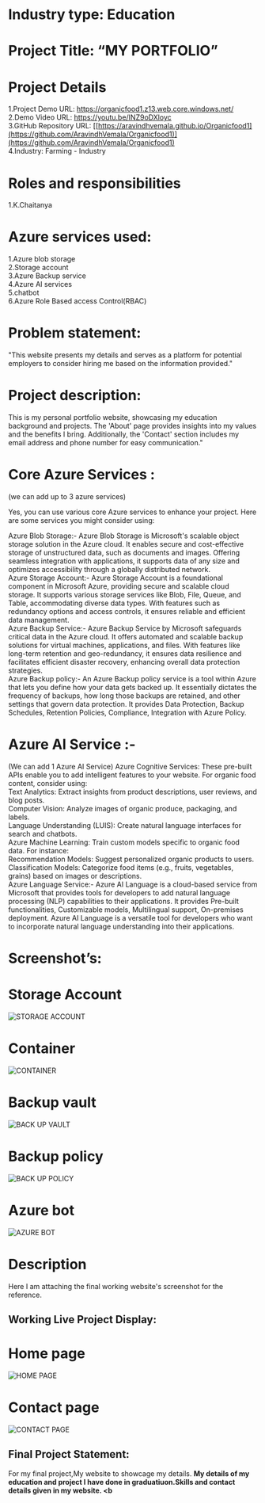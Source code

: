 #
# Industry type: Education

# Project Title:   “MY PORTFOLIO”

# Project Details
1.Project Demo URL: https://organicfood1.z13.web.core.windows.net/ <br />
2.Demo Video URL: https://youtu.be/INZ9oDXloyc <br />
3.GitHub Repository URL: [[https://aravindhvemala.github.io/Organicfood1](https://github.com/AravindhVemala/Organicfood1)](https://github.com/AravindhVemala/Organicfood1) <br />
4.Industry: Farming - Industry


# Roles and responsibilities
1.K.Chaitanya


# Azure services used:
1.Azure blob storage <br />
2.Storage account <br />
3.Azure Backup service <br />
4.Azure AI services <br />
5.chatbot <br />
6.Azure Role Based access Control(RBAC) <br />

# Problem statement:
"This website presents my details and serves as a platform for potential employers to consider hiring me based on the information provided."

# Project description: 
This is my personal portfolio website, showcasing my education background and projects. The 'About' page provides insights into my values and the benefits I bring. Additionally, the 'Contact' section includes my email address and phone number for easy communication."

# Core Azure Services :
(we can add up to 3 azure services)

Yes, you can use various core Azure services to enhance your project. Here are some services you might consider using:

Azure Blob Storage:- Azure Blob Storage is Microsoft's scalable object storage solution in the Azure cloud. It enables secure and cost-effective storage of unstructured data, such as documents and images. Offering seamless integration with applications, it supports data of any size and optimizes accessibility through a globally distributed network. <br />
Azure Storage Account:- Azure Storage Account is a foundational component in Microsoft Azure, providing secure and scalable cloud storage. It supports various storage services like Blob, File, Queue, and Table, accommodating diverse data types. With features such as redundancy options and access controls, it ensures reliable and efficient data management. <br />
Azure Backup Service:- Azure Backup Service by Microsoft safeguards critical data in the Azure cloud. It offers automated and scalable backup solutions for virtual machines, applications, and files. With features like long-term retention and geo-redundancy, it ensures data resilience and facilitates efficient disaster recovery, enhancing overall data protection strategies. <br />
Azure Backup policy:- An Azure Backup policy service  is a tool within Azure that lets you define how your data gets backed up. It essentially dictates the frequency of backups, how long those backups are retained, and other settings that govern data protection. It provides Data Protection, Backup Schedules, Retention Policies, Compliance, Integration with Azure Policy. <br />

# Azure AI Service :-
(We can add 1 Azure AI Service)
Azure Cognitive Services: These pre-built APIs enable you to add intelligent features to your website. For organic food content, consider using: <br />
Text Analytics: Extract insights from product descriptions, user reviews, and blog posts. <br />
Computer Vision: Analyze images of organic produce, packaging, and labels. <br />
Language Understanding (LUIS): Create natural language interfaces for search and chatbots. <br />
Azure Machine Learning: Train custom models specific to organic food data. For instance: <br />
Recommendation Models: Suggest personalized organic products to users. <br />
Classification Models: Categorize food items (e.g., fruits, vegetables, grains) based on images or descriptions. <br />
Azure Language Service:- Azure AI Language is a cloud-based service from Microsoft that provides tools for developers to add natural language processing (NLP) capabilities to their applications. It provides Pre-built functionalities, Customizable models, Multilingual support, On-premises deployment. Azure AI Language is a versatile tool for developers who want to incorporate natural language understanding into their applications.

# Screenshot’s:
# Storage Account
![STORAGE ACCOUNT](https://github.com/KukkalaChaitanya/Myportfolio/assets/167077990/42a44058-eaa5-4ad4-a53f-5634f8ff46d6)
# Container
![CONTAINER](https://github.com/KukkalaChaitanya/Myportfolio/assets/167077990/b3808a55-21d0-4896-9f5a-aa740cc9069d)
# Backup vault
![BACK UP VAULT](https://github.com/KukkalaChaitanya/Myportfolio/assets/167077990/8d0a9bc9-c7bf-4d68-ab32-16d40b56c12b)
# Backup policy
![BACK UP POLICY](https://github.com/KukkalaChaitanya/Myportfolio/assets/167077990/e5567a81-54d7-4d1e-a8bb-c4701ae03bf7)
# Azure bot
![AZURE BOT](https://github.com/KukkalaChaitanya/Myportfolio/assets/167077990/7adb1008-b5fd-43ed-b5f7-4a85932d3065)
# Description
Here I am attaching the final working website's screenshot for the reference.

## Working Live Project Display:
# Home page
![HOME PAGE](https://github.com/KukkalaChaitanya/Myportfolio/assets/167077990/50e73ad4-9e99-49ae-999d-73599a4c442b)
# Contact page
![CONTACT PAGE](https://github.com/KukkalaChaitanya/Myportfolio/assets/167077990/4bd39939-ba8c-4599-8c57-ac7d81940c39)
## Final Project Statement:
For my final project,My website to showcage my details. <b />
My details of my education and project I have done in graduatiuon.Skills and contact details given in my website. <b 






